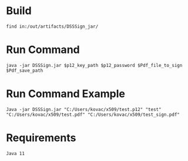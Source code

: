 # Build 
    find in:/out/artifacts/DSSSign_jar/

# Run Command
    java -jar DSSSign.jar $p12_key_path $p12_password $Pdf_file_to_sign  $Pdf_save_path

# Run Command  Example
    Java -jar DSSSign.jar "C:/Users/kovac/x509/test.p12" "test" "C:/Users/kovac/x509/test.pdf" "C:/Users/kovac/x509/test_sign.pdf"

# Requirements
    Java 11 

